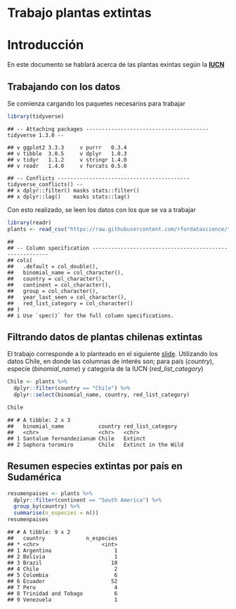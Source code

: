 Trabajo plantas extintas
================

# Introducción

En este documento se hablará acerca de las plantas exintas según la
[**IUCN**](https://www.iucnredlist.org/)

## Trabajando con los datos

Se comienza cargando los paquetes necesarios para trabajar

``` r
library(tidyverse)
```

    ## -- Attaching packages --------------------------------------- tidyverse 1.3.0 --

    ## v ggplot2 3.3.3     v purrr   0.3.4
    ## v tibble  3.0.5     v dplyr   1.0.3
    ## v tidyr   1.1.2     v stringr 1.4.0
    ## v readr   1.4.0     v forcats 0.5.0

    ## -- Conflicts ------------------------------------------ tidyverse_conflicts() --
    ## x dplyr::filter() masks stats::filter()
    ## x dplyr::lag()    masks stats::lag()

Con esto realizado, se leen los datos con los que se va a trabajar

``` r
library(readr)
plants <- read_csv("https://raw.githubusercontent.com/rfordatascience/tidytuesday/master/data/2020/2020-08-18/plants.csv")
```

    ## 
    ## -- Column specification --------------------------------------------------------
    ## cols(
    ##   .default = col_double(),
    ##   binomial_name = col_character(),
    ##   country = col_character(),
    ##   continent = col_character(),
    ##   group = col_character(),
    ##   year_last_seen = col_character(),
    ##   red_list_category = col_character()
    ## )
    ## i Use `spec()` for the full column specifications.

## Filtrando datos de plantas chilenas extintas

El trabajo corresponde a lo planteado en el siguiente
[slide](https://derek-corcoran-barrios.github.io/CursoProgrPres/Clase2/Clase2InvestigacionReproducible.html#29).
Utilizando los datos Chile, en donde las columnas de interés son; para
país (*country*), especie (*binomial\_name*) y categoría de la IUCN
(*red\_list\_category*)

``` r
Chile <- plants %>% 
  dplyr::filter(country == "Chile") %>% 
  dplyr::select(binomial_name, country, red_list_category)

Chile
```

    ## # A tibble: 2 x 3
    ##   binomial_name           country red_list_category  
    ##   <chr>                   <chr>   <chr>              
    ## 1 Santalum fernandezianum Chile   Extinct            
    ## 2 Sophora toromiro        Chile   Extinct in the Wild

## Resumen especies extintas por país en Sudamérica

``` r
resumenpaises <- plants %>% 
  dplyr::filter(continent == "South America") %>% 
  group_by(country) %>%
  summarise(n_especies = n())
resumenpaises
```

    ## # A tibble: 9 x 2
    ##   country             n_especies
    ## * <chr>                    <int>
    ## 1 Argentina                    1
    ## 2 Bolivia                      1
    ## 3 Brazil                      10
    ## 4 Chile                        2
    ## 5 Colombia                     6
    ## 6 Ecuador                     52
    ## 7 Peru                         4
    ## 8 Trinidad and Tobago          6
    ## 9 Venezuela                    1
